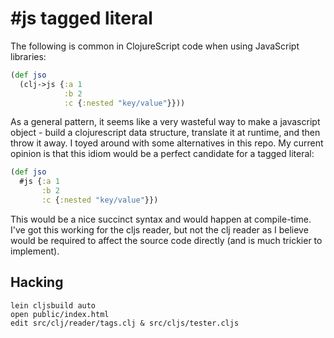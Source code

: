 # #js tagged literal

The following is common in ClojureScript code when using JavaScript libraries:

```clojure
(def jso
  (clj->js {:a 1
            :b 2
            :c {:nested "key/value"}}))
```

As a general pattern, it seems like a very wasteful way to make a javascript object - build a clojurescript data structure, translate it at runtime, and then throw it away. I toyed around with some alternatives in this repo. My current opinion is that this idiom would be a perfect candidate for a tagged literal:

```clojure
(def jso
  #js {:a 1
       :b 2
       :c {:nested "key/value"}})
```

This would be a nice succinct syntax and would happen at compile-time. I've got this working for the cljs reader, but not the clj reader as I believe would be required to affect the source code directly (and is much trickier to implement).

## Hacking

    lein cljsbuild auto
    open public/index.html
    edit src/clj/reader/tags.clj & src/cljs/tester.cljs
